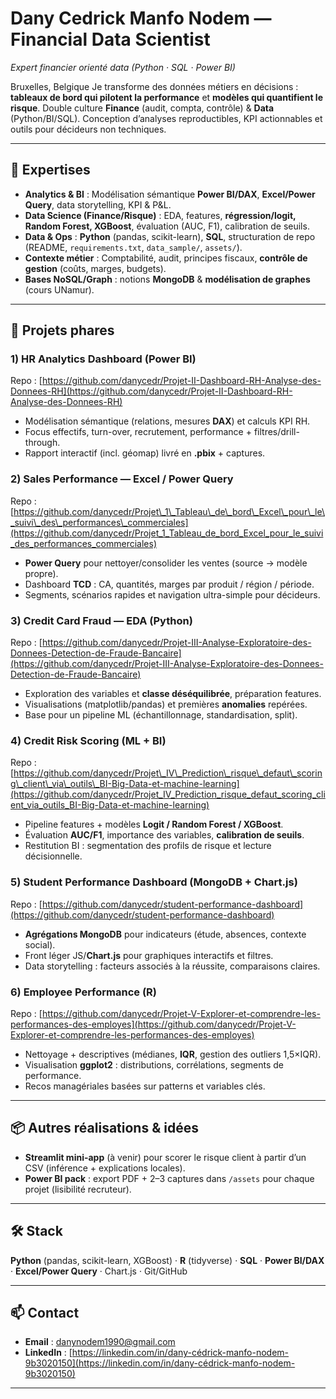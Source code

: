 # Dany Cedrick Manfo Nodem — Financial Data Scientist

*Expert financier orienté data (Python · SQL · Power BI)*

Bruxelles, Belgique
Je transforme des données métiers en décisions : **tableaux de bord qui pilotent la performance** et **modèles qui quantifient le risque**. Double culture **Finance** (audit, compta, contrôle) & **Data** (Python/BI/SQL). Conception d’analyses reproductibles, KPI actionnables et outils pour décideurs non techniques.

---

## 🧭 Expertises

* **Analytics & BI** : Modélisation sémantique **Power BI/DAX**, **Excel/Power Query**, data storytelling, KPI & P\&L.
* **Data Science (Finance/Risque)** : EDA, features, **régression/logit, Random Forest, XGBoost**, évaluation (AUC, F1), calibration de seuils.
* **Data & Ops** : **Python** (pandas, scikit-learn), **SQL**, structuration de repo (README, `requirements.txt`, `data_sample/`, `assets/`).
* **Contexte métier** : Comptabilité, audit, principes fiscaux, **contrôle de gestion** (coûts, marges, budgets).
* **Bases NoSQL/Graph** : notions **MongoDB** & **modélisation de graphes** (cours UNamur).

---

## 🚀 Projets phares

### 1) HR Analytics Dashboard (Power BI)

Repo : [https://github.com/danycedr/Projet-II-Dashboard-RH-Analyse-des-Donnees-RH](https://github.com/danycedr/Projet-II-Dashboard-RH-Analyse-des-Donnees-RH)

* Modélisation sémantique (relations, mesures **DAX**) et calculs KPI RH.
* Focus effectifs, turn-over, recrutement, performance + filtres/drill-through.
* Rapport interactif (incl. géomap) livré en **.pbix** + captures.

### 2) Sales Performance — Excel / Power Query

Repo : [https://github.com/danycedr/Projet\_1\_Tableau\_de\_bord\_Excel\_pour\_le\_suivi\_des\_performances\_commerciales](https://github.com/danycedr/Projet_1_Tableau_de_bord_Excel_pour_le_suivi_des_performances_commerciales)

* **Power Query** pour nettoyer/consolider les ventes (source → modèle propre).
* Dashboard **TCD** : CA, quantités, marges par produit / région / période.
* Segments, scénarios rapides et navigation ultra-simple pour décideurs.

### 3) Credit Card Fraud — EDA (Python)

Repo : [https://github.com/danycedr/Projet-III-Analyse-Exploratoire-des-Donnees-Detection-de-Fraude-Bancaire](https://github.com/danycedr/Projet-III-Analyse-Exploratoire-des-Donnees-Detection-de-Fraude-Bancaire)

* Exploration des variables et **classe déséquilibrée**, préparation features.
* Visualisations (matplotlib/pandas) et premières **anomalies** repérées.
* Base pour un pipeline ML (échantillonnage, standardisation, split).

### 4) Credit Risk Scoring (ML + BI)

Repo : [https://github.com/danycedr/Projet\_IV\_Prediction\_risque\_defaut\_scoring\_client\_via\_outils\_BI-Big-Data-et-machine-learning](https://github.com/danycedr/Projet_IV_Prediction_risque_defaut_scoring_client_via_outils_BI-Big-Data-et-machine-learning)

* Pipeline features + modèles **Logit / Random Forest / XGBoost**.
* Évaluation **AUC/F1**, importance des variables, **calibration de seuils**.
* Restitution BI : segmentation des profils de risque et lecture décisionnelle.

### 5) Student Performance Dashboard (MongoDB + Chart.js)

Repo : [https://github.com/danycedr/student-performance-dashboard](https://github.com/danycedr/student-performance-dashboard)

* **Agrégations MongoDB** pour indicateurs (étude, absences, contexte social).
* Front léger JS/**Chart.js** pour graphiques interactifs et filtres.
* Data storytelling : facteurs associés à la réussite, comparaisons claires.

### 6) Employee Performance (R)

Repo : [https://github.com/danycedr/Projet-V-Explorer-et-comprendre-les-performances-des-employes](https://github.com/danycedr/Projet-V-Explorer-et-comprendre-les-performances-des-employes)

* Nettoyage + descriptives (médianes, **IQR**, gestion des outliers 1,5×IQR).
* Visualisation **ggplot2** : distributions, corrélations, segments de performance.
* Recos managériales basées sur patterns et variables clés.

---

## 📦 Autres réalisations & idées

* **Streamlit mini-app** (à venir) pour scorer le risque client à partir d’un CSV (inférence + explications locales).
* **Power BI pack** : export PDF + 2–3 captures dans `/assets` pour chaque projet (lisibilité recruteur).

---

## 🛠️ Stack

**Python** (pandas, scikit-learn, XGBoost) · **R** (tidyverse) · **SQL** · **Power BI/DAX** · **Excel/Power Query** · Chart.js · Git/GitHub

---

## 📫 Contact

* **Email** : [danynodem1990@gmail.com](mailto:danynodem1990@gmail.com)
* **LinkedIn** : [https://linkedin.com/in/dany-cédrick-manfo-nodem-9b3020150](https://linkedin.com/in/dany-cédrick-manfo-nodem-9b3020150)

---
